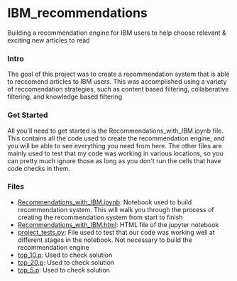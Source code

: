 # IBM_recommendations
Building a recommendation engine for IBM users to help choose relevant &amp; exciting new articles to read

### Intro
The goal of this project was to create a recommendation system that is able to reccomend articles to IBM users. This was accomplished using a variety of reccomendation strategies, such as content based filtering, collaberative filtering, and knowledge based filtering

### Get Started
All you'll need to get started is the Recommendations_with_IBM.ipynb file. This contains all the code used to create the recommendation engine, and you will be able to see everything you need from here. The other files are mainly used to test that my code was working in various locations, so you can pretty much ignore those as long as you don't run the cells that have code checks in them.

### Files
* <u>Recommendations_with_IBM.ipynb</u>: Notebook used to build recommendation system. This will walk you through the process of creating the recommendation system from start to finish
* <u>Recommendations_with_IBM.html</u>: HTML file of the jupyter notebook
* <u>project_tests.py</u>: File used to test that our code was working well at different stages in the notebook. Not necessary to build the recommendation engine
* <u>top_10.p</u>: Used to check solution
* <u>top_20.p</u>: Used to check solution
* <u>top_5.p</u>: Used to check solution
